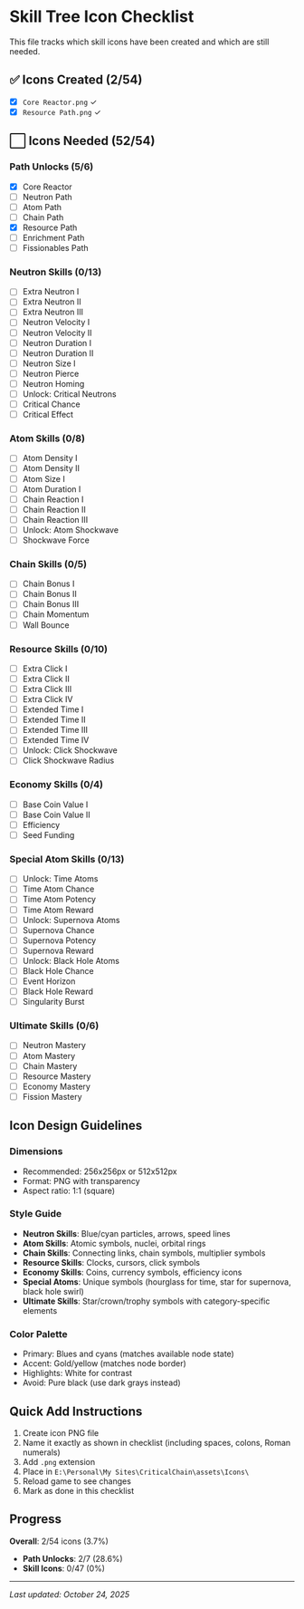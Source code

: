 # Skill Tree Icon Checklist

This file tracks which skill icons have been created and which are still needed.

## ✅ Icons Created (2/54)

- [x] `Core Reactor.png` ✓
- [x] `Resource Path.png` ✓

## ⬜ Icons Needed (52/54)

### Path Unlocks (5/6)
- [x] Core Reactor
- [ ] Neutron Path
- [ ] Atom Path  
- [ ] Chain Path
- [x] Resource Path
- [ ] Enrichment Path
- [ ] Fissionables Path

### Neutron Skills (0/13)
- [ ] Extra Neutron I
- [ ] Extra Neutron II
- [ ] Extra Neutron III
- [ ] Neutron Velocity I
- [ ] Neutron Velocity II
- [ ] Neutron Duration I
- [ ] Neutron Duration II
- [ ] Neutron Size I
- [ ] Neutron Pierce
- [ ] Neutron Homing
- [ ] Unlock: Critical Neutrons
- [ ] Critical Chance
- [ ] Critical Effect

### Atom Skills (0/8)
- [ ] Atom Density I
- [ ] Atom Density II
- [ ] Atom Size I
- [ ] Atom Duration I
- [ ] Chain Reaction I
- [ ] Chain Reaction II
- [ ] Chain Reaction III
- [ ] Unlock: Atom Shockwave
- [ ] Shockwave Force

### Chain Skills (0/5)
- [ ] Chain Bonus I
- [ ] Chain Bonus II
- [ ] Chain Bonus III
- [ ] Chain Momentum
- [ ] Wall Bounce

### Resource Skills (0/10)
- [ ] Extra Click I
- [ ] Extra Click II
- [ ] Extra Click III
- [ ] Extra Click IV
- [ ] Extended Time I
- [ ] Extended Time II
- [ ] Extended Time III
- [ ] Extended Time IV
- [ ] Unlock: Click Shockwave
- [ ] Click Shockwave Radius

### Economy Skills (0/4)
- [ ] Base Coin Value I
- [ ] Base Coin Value II
- [ ] Efficiency
- [ ] Seed Funding

### Special Atom Skills (0/13)
- [ ] Unlock: Time Atoms
- [ ] Time Atom Chance
- [ ] Time Atom Potency
- [ ] Time Atom Reward
- [ ] Unlock: Supernova Atoms
- [ ] Supernova Chance
- [ ] Supernova Potency
- [ ] Supernova Reward
- [ ] Unlock: Black Hole Atoms
- [ ] Black Hole Chance
- [ ] Event Horizon
- [ ] Black Hole Reward
- [ ] Singularity Burst

### Ultimate Skills (0/6)
- [ ] Neutron Mastery
- [ ] Atom Mastery
- [ ] Chain Mastery
- [ ] Resource Mastery
- [ ] Economy Mastery
- [ ] Fission Mastery

## Icon Design Guidelines

### Dimensions
- Recommended: 256x256px or 512x512px
- Format: PNG with transparency
- Aspect ratio: 1:1 (square)

### Style Guide
- **Neutron Skills**: Blue/cyan particles, arrows, speed lines
- **Atom Skills**: Atomic symbols, nuclei, orbital rings
- **Chain Skills**: Connecting links, chain symbols, multiplier symbols
- **Resource Skills**: Clocks, cursors, click symbols
- **Economy Skills**: Coins, currency symbols, efficiency icons
- **Special Atoms**: Unique symbols (hourglass for time, star for supernova, black hole swirl)
- **Ultimate Skills**: Star/crown/trophy symbols with category-specific elements

### Color Palette
- Primary: Blues and cyans (matches available node state)
- Accent: Gold/yellow (matches node border)
- Highlights: White for contrast
- Avoid: Pure black (use dark grays instead)

## Quick Add Instructions

1. Create icon PNG file
2. Name it exactly as shown in checklist (including spaces, colons, Roman numerals)
3. Add `.png` extension
4. Place in `E:\Personal\My Sites\CriticalChain\assets\Icons\`
5. Reload game to see changes
6. Mark as done in this checklist

## Progress

**Overall**: 2/54 icons (3.7%)
- **Path Unlocks**: 2/7 (28.6%)
- **Skill Icons**: 0/47 (0%)

---

*Last updated: October 24, 2025*

